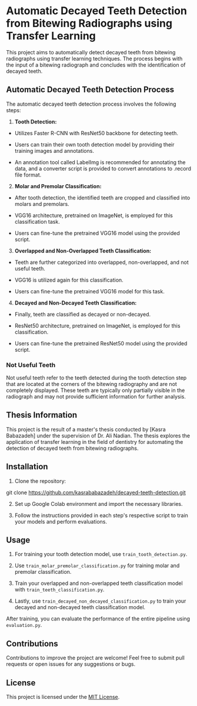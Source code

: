 # Automatic Decayed Teeth Detection from Bitewing Radiographs using Transfer Learning

This project aims to automatically detect decayed teeth from bitewing radiographs using transfer learning techniques. The process begins with the input of a bitewing radiograph and concludes with the identification of decayed teeth.

## Automatic Decayed Teeth Detection Process

The automatic decayed teeth detection process involves the following steps:

1. **Tooth Detection:**

- Utilizes Faster R-CNN with ResNet50 backbone for detecting teeth.

- Users can train their own tooth detection model by providing their training images and annotations.

- An annotation tool called LabelImg is recommended for annotating the data, and a converter script is provided to convert annotations to .record file format.

2. **Molar and Premolar Classification:**

- After tooth detection, the identified teeth are cropped and classified into molars and premolars.

- VGG16 architecture, pretrained on ImageNet, is employed for this classification task.

- Users can fine-tune the pretrained VGG16 model using the provided script.

3. **Overlapped and Non-Overlapped Teeth Classification:**

- Teeth are further categorized into overlapped, non-overlapped, and not useful teeth.

- VGG16 is utilized again for this classification.

- Users can fine-tune the pretrained VGG16 model for this task.

4. **Decayed and Non-Decayed Teeth Classification:**
- Finally, teeth are classified as decayed or non-decayed.

- ResNet50 architecture, pretrained on ImageNet, is employed for this classification.
- Users can fine-tune the pretrained ResNet50 model using the provided script.

### Not Useful Teeth

Not useful teeth refer to the teeth detected during the tooth detection step that are located at the corners of the bitewing radiography and are not completely displayed. These teeth are typically only partially visible in the radiograph and may not provide sufficient information for further analysis.

## Thesis Information

This project is the result of a master's thesis conducted by [Kasra Babazadeh] under the supervision of Dr. Ali Nadian. The thesis explores the application of transfer learning in the field of dentistry for automating the detection of decayed teeth from bitewing radiographs.

## Installation

1. Clone the repository:

git clone https://github.com/kasrababazadeh/decayed-teeth-detection.git

2. Set up Google Colab environment and import the necessary libraries.

3. Follow the instructions provided in each step's respective script to train your models and perform evaluations.

## Usage

1. For training your tooth detection model, use `train_tooth_detection.py`.

2. Use `train_molar_premolar_classification.py` for training molar and premolar classification.

3. Train your overlapped and non-overlapped teeth classification model with `train_teeth_classification.py`.

4. Lastly, use `train_decayed_non_decayed_classification.py` to train your decayed and non-decayed teeth classification model.

After training, you can evaluate the performance of the entire pipeline using `evaluation.py`.

## Contributions

Contributions to improve the project are welcome! Feel free to submit pull requests or open issues for any suggestions or bugs.

## License

This project is licensed under the [MIT License](LICENSE).
